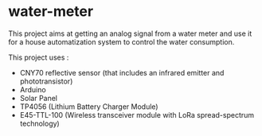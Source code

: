# water-meter
This project aims at getting an analog signal from a water meter and use it for a house automatization system to control the water consumption.

This project uses :
* CNY70 reflective sensor (that includes an infrared emitter and phototransistor)
* Arduino
* Solar Panel
* TP4056 (Lithium Battery Charger Module)
* E45-TTL-100 (Wireless transceiver module with LoRa spread-spectrum technology)
